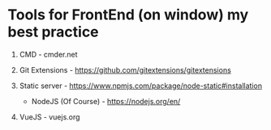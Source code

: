 
# Tools for FrontEnd (on window) my best practice

1. CMD - cmder.net
2. Git Extensions - https://github.com/gitextensions/gitextensions
3. Static server - https://www.npmjs.com/package/node-static#installation
    - NodeJS (Of Course) - https://nodejs.org/en/

4. VueJS - vuejs.org
